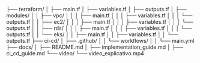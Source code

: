├── terraform/
│   ├── main.tf
│   ├── variables.tf
│   ├── outputs.tf
│   ├── modules/
│   │   ├── vpc/
│   │   │   ├── main.tf
│   │   │   ├── variables.tf
│   │   │   └── outputs.tf
│   │   ├── ec2/
│   │   │   ├── main.tf
│   │   │   ├── variables.tf
│   │   │   └── outputs.tf
│   │   ├── rds/
│   │   │   ├── main.tf
│   │   │   ├── variables.tf
│   │   │   └── outputs.tf
│   │   └── eks/
│   │       ├── main.tf
│   │       ├── variables.tf
│   │       └── outputs.tf
├── ci-cd/
│   ├── .github/
│   │   └── workflows/
│   │       └── main.yml
├── docs/
│   ├── README.md
│   ├── implementation_guide.md
│   ├── ci_cd_guide.md
└── video/
    └── video_explicativo.mp4